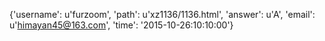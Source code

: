 {'username': u'furzoom', 'path': u'xz1136/1136.html', 'answer': u'A', 'email': u'himayan45@163.com', 'time': '2015-10-26:10:10:00'}